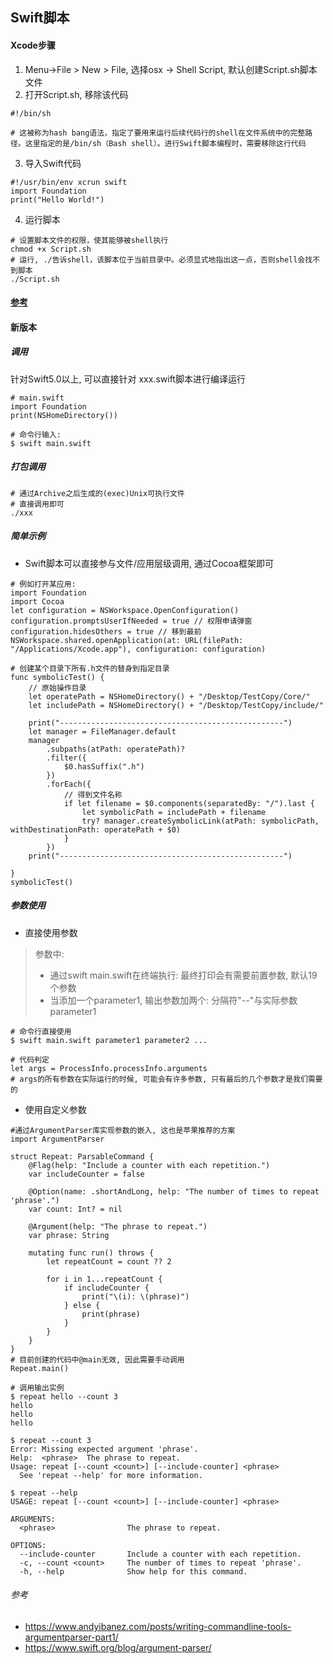 ## Swift脚本



#### Xcode步骤

1. Menu->File > New > File, 选择osx -> Shell Script, 默认创建Script.sh脚本文件
2. 打开Script.sh, 移除该代码

```
#!/bin/sh

# 这被称为hash bang语法，指定了要用来运行后续代码行的shell在文件系统中的完整路径。这里指定的是/bin/sh（Bash shell）。进行Swift脚本编程时，需要移除这行代码
```

3. 导入Swift代码

```
#!/usr/bin/env xcrun swift
import Foundation
print("Hello World!")
```

4. 运行脚本

```
# 设置脚本文件的权限，使其能够被shell执行
chmod +x Script.sh 
# 运行, ./告诉shell，该脚本位于当前目录中。必须显式地指出这一点，否则shell会找不到脚本
./Script.sh
```

#### [**参考**](https://www.cnblogs.com/hd1992/articles/5150556.html)



#### 新版本

##### 调用

针对Swift5.0以上, 可以直接针对 xxx.swift脚本进行编译运行

```
# main.swift
import Foundation
print(NSHomeDirectory())
```

```
# 命令行输入:
$ swift main.swift
```

##### 打包调用

```
# 通过Archive之后生成的(exec)Unix可执行文件
# 直接调用即可
./xxx
```



##### 简单示例

- Swift脚本可以直接参与文件/应用层级调用, 通过Cocoa框架即可

```
# 例如打开某应用:
import Foundation
import Cocoa
let configuration = NSWorkspace.OpenConfiguration()
configuration.promptsUserIfNeeded = true // 权限申请弹窗
configuration.hidesOthers = true // 移到最前
NSWorkspace.shared.openApplication(at: URL(filePath: "/Applications/Xcode.app"), configuration: configuration)

# 创建某个目录下所有.h文件的替身到指定目录
func symbolicTest() {
    // 原始操作目录
    let operatePath = NSHomeDirectory() + "/Desktop/TestCopy/Core/"
    let includePath = NSHomeDirectory() + "/Desktop/TestCopy/include/"

    print("--------------------------------------------------")
    let manager = FileManager.default
    manager
        .subpaths(atPath: operatePath)?
        .filter({
            $0.hasSuffix(".h")
        })
        .forEach({
            // 得到文件名称
            if let filename = $0.components(separatedBy: "/").last {
                let symbolicPath = includePath + filename
                try? manager.createSymbolicLink(atPath: symbolicPath, withDestinationPath: operatePath + $0)
            }
        })
    print("--------------------------------------------------")

}
symbolicTest()
```

##### 参数使用

- 直接使用参数

> 参数中: 
>
> - 通过swift main.swift在终端执行: 最终打印会有需要前置参数, 默认19个参数
> - 当添加一个parameter1, 输出参数加两个: 分隔符"--"与实际参数parameter1

```
# 命令行直接使用
$ swift main.swift parameter1 parameter2 ...

# 代码判定
let args = ProcessInfo.processInfo.arguments
# args的所有参数在实际运行的时候, 可能会有许多参数, 只有最后的几个参数才是我们需要的
```

- 使用自定义参数

```
#通过ArgumentParser库实现参数的嵌入, 这也是苹果推荐的方案
import ArgumentParser

struct Repeat: ParsableCommand {
    @Flag(help: "Include a counter with each repetition.")
    var includeCounter = false

    @Option(name: .shortAndLong, help: "The number of times to repeat 'phrase'.")
    var count: Int? = nil

    @Argument(help: "The phrase to repeat.")
    var phrase: String

    mutating func run() throws {
        let repeatCount = count ?? 2

        for i in 1...repeatCount {
            if includeCounter {
                print("\(i): \(phrase)")
            } else {
                print(phrase)
            }
        }
    }
}
# 目前创建的代码中@main无效, 因此需要手动调用
Repeat.main()

# 调用输出实例
$ repeat hello --count 3
hello
hello
hello

$ repeat --count 3
Error: Missing expected argument 'phrase'.
Help:  <phrase>  The phrase to repeat.
Usage: repeat [--count <count>] [--include-counter] <phrase>
  See 'repeat --help' for more information.

$ repeat --help
USAGE: repeat [--count <count>] [--include-counter] <phrase>

ARGUMENTS:
  <phrase>                The phrase to repeat.

OPTIONS:
  --include-counter       Include a counter with each repetition.
  -c, --count <count>     The number of times to repeat 'phrase'.
  -h, --help              Show help for this command.
```

###### 参考

- https://www.andyibanez.com/posts/writing-commandline-tools-argumentparser-part1/
- https://www.swift.org/blog/argument-parser/
